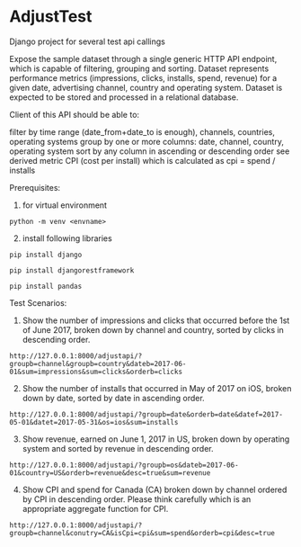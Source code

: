 # AdjustTest
 Django project for several test api callings

Expose the sample dataset through a single generic HTTP API endpoint, which is capable of filtering, grouping and sorting.
Dataset represents performance metrics (impressions, clicks, installs, spend, revenue) for a given date, advertising channel, country and operating system.
Dataset is expected to be stored and processed in a relational database.

Client of this API should be able to:

   filter by time range (date_from+date_to is enough), channels, countries, operating systems
   group by one or more columns: date, channel, country, operating system
   sort by any column in ascending or descending order
   see derived metric CPI (cost per install) which is calculated as cpi = spend / installs

Prerequisites:

1. for virtual environment
  
  ```python -m venv <envname>``` 
 
2. install following libraries

  ```pip install django```
  
  ```pip install djangorestframework```
  
  ```pip install pandas```

Test Scenarios:

1. Show the number of impressions and clicks that occurred before the 1st of June 2017, broken down by channel and country, sorted by clicks in descending order.

 ```    
 http://127.0.0.1:8000/adjustapi/?groupb=channel&groupb=country&dateb=2017-06-01&sum=impressions&sum=clicks&orderb=clicks
 ```


2. Show the number of installs that occurred in May of 2017 on iOS, broken down by date, sorted by date in ascending order.
```
http://127.0.0.1:8000/adjustapi/?groupb=date&orderb=date&datef=2017-05-01&datet=2017-05-31&os=ios&sum=installs
 ```


3. Show revenue, earned on June 1, 2017 in US, broken down by operating system and sorted by revenue in descending order.
```
http://127.0.0.1:8000/adjustapi/?groupb=os&dateb=2017-06-01&country=US&orderb=revenue&desc=true&sum=revenue
 ```


4. Show CPI and spend for Canada (CA) broken down by channel ordered by CPI in descending order. Please think carefully which is an appropriate aggregate function for CPI.
```
http://127.0.0.1:8000/adjustapi/?groupb=channel&conutry=CA&isCpi=cpi&sum=spend&orderb=cpi&desc=true
 ```

